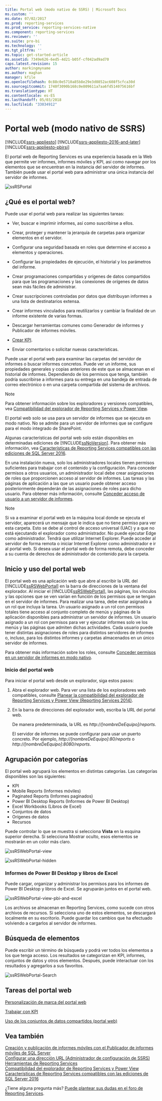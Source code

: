 ```yaml
---
title: Portal web (modo nativo de SSRS) | Microsoft Docs
ms.custom: ''
ms.date: 07/02/2017
ms.prod: reporting-services
ms.prod_service: reporting-services-native
ms.component: reporting-services
ms.reviewer: ''
ms.suite: pro-bi
ms.technology: ''
ms.tgt_pltfrm: ''
ms.topic: get-started-article
ms.assetid: 7349e626-6ed5-4d21-b05f-cf042ad9ad70
caps.latest.revision: 15
author: markingmyname
ms.author: maghan
manager: kfile
ms.openlocfilehash: 0c88c0e5710a85b8e29e3d0852ac608f5cfca30d
ms.sourcegitcommit: 1740f3090b168c0e809611a7aa6fd514075616bf
ms.translationtype: HT
ms.contentlocale: es-ES
ms.lasthandoff: 05/03/2018
ms.locfileid: "33034912"
---
```

# <a name="web-portal-ssrs-native-mode"></a>Portal web (modo nativo de SSRS)

[!INCLUDE[ssrs-appliesto](../includes/ssrs-appliesto.md)] [!INCLUDE[ssrs-appliesto-2016-and-later](../includes/ssrs-appliesto-2016-and-later.md)] [!INCLUDE[ssrs-appliesto-pbirsi](../includes/ssrs-appliesto-pbirs.md)]

El portal web de Reporting Services es una experiencia basada en la Web que permite ver informes, informes móviles y KPI, así como navegar por los elementos que se encuentran en la instancia del servidor de informes. También puede usar el portal web para administrar una única instancia del servidor de informes.

![ssRSPortal](../reporting-services/media/ssrsportal.png)

## <a name="what-is-the-web-portal"></a>¿Qué es el portal web?

Puede usar el portal web para realizar las siguientes tareas:

- Ver, buscar e imprimir informes, así como suscribirse a ellos.

- Crear, proteger y mantener la jerarquía de carpetas para organizar elementos en el servidor.

- Configurar una seguridad basada en roles que determine el acceso a elementos y operaciones.

- Configurar las propiedades de ejecución, el historial y los parámetros del informe.

- Crear programaciones compartidas y orígenes de datos compartidos para que las programaciones y las conexiones de orígenes de datos sean más fáciles de administrar.

- Crear suscripciones controladas por datos que distribuyan informes a una lista de destinatarios extensa.

- Crear informes vinculados para reutilizarlos y cambiar la finalidad de un informe existente de varias formas.

- Descargar herramientas comunes como Generador de informes y Publicador de informes móviles.

- [Crear KPI](../reporting-services/working-with-kpis-in-reporting-services.md).

- Enviar comentarios o solicitar nuevas características.

Puede usar el portal web para examinar las carpetas del servidor de informes o buscar informes concretos. Puede ver un informe, sus propiedades generales y copias anteriores de este que se almacenan en el historial de informes. Dependiendo de los permisos que tenga, también podría suscribirse a informes para su entrega en una bandeja de entrada de correo electrónico o en una carpeta compartida del sistema de archivos.

> [!NOTE]
> Para obtener información sobre los exploradores y versiones compatibles, vea [Compatibilidad del explorador de Reporting Services y Power View](../reporting-services/browser-support-for-reporting-services-and-power-view.md).

El portal web solo se usa para un servidor de informes que se ejecuta en modo nativo. No se admite para un servidor de informes que se configure para el modo integrado de SharePoint.

Algunas características del portal web solo están disponibles en determinadas ediciones de [!INCLUDE[ssNoVersion](../includes/ssnoversion.md)]. Para obtener más información, vea [Características de Reporting Services compatibles con las ediciones de SQL Server 2016](../reporting-services/reporting-services-features-supported-by-the-editions-of-sql-server-2016.md).

En una instalación nueva, solo los administradores locales tienen permisos suficientes para trabajar con el contenido y la configuración. Para conceder permisos a otros usuarios, un administrador local debe crear asignaciones de roles que proporcionen acceso al servidor de informes. Las tareas y las páginas de aplicación a las que un usuario puede obtener acceso posteriormente dependerán de las asignaciones de roles para dicho usuario. Para obtener más información, consulte [Conceder acceso de usuario a un servidor de informes](security/grant-user-access-to-a-report-server-report-manager.md).

> [!NOTE]
> Si va a examinar el portal web en la máquina local donde se ejecuta el servidor, aparecerá un mensaje que le indica que no tiene permiso para ver esta carpeta. Esto se debe al control de acceso universal (UAC) y a que no está ejecutando el explorador como administrador. No puede ejecutar Edge como administrador. Tendrá que utilizar Internet Explorer. Puede acceder al servidor de forma remota o iniciar Internet Explorer como administrador e ir al portal web. Si desea usar el portal web de forma remota, debe conceder a su cuenta de derechos de administrador de contenido para la carpeta.  

## <a name="start-and-use-the-web-portal"></a>Inicio y uso del portal web

El portal web es una aplicación web que abre al escribir la URL del [!INCLUDE[ssRSWebPortal](../includes/ssrswebportal.md)] en la barra de direcciones de la ventana del explorador. Al iniciar el [!INCLUDE[ssRSWebPortal](../includes/ssrswebportal.md)], las páginas, los vínculos y las opciones que se ven varían en función de los permisos que se tengan en el servidor de informes. Para realizar una tarea, debe estar asignado a un rol que incluya la tarea.  Un usuario asignado a un rol con permisos totales tiene acceso al conjunto completo de menús y páginas de la aplicación disponibles para administrar un servidor de informes. Un usuario asignado a un rol con permisos para ver y ejecutar informes solo ve los menús y las páginas que admiten dichas actividades. Cada usuario puede tener distintas asignaciones de roles para distintos servidores de informes o, incluso, para los distintos informes y carpetas almacenados en un único servidor de informes.

Para obtener más información sobre los roles, consulte [Conceder permisos en un servidor de informes en modo nativo](../reporting-services/security/granting-permissions-on-a-native-mode-report-server.md).

### <a name="start-the-web-portal"></a>Inicio del portal web

Para iniciar el portal web desde un explorador, siga estos pasos:

1. Abra el explorador web. Para ver una lista de los exploradores web compatibles, consulte [Planear la compatibilidad del explorador de Reporting Services y Power View (Reporting Services 2014)](../reporting-services/browser-support-for-reporting-services-and-power-view.md).

2. En la barra de direcciones del explorador web, escriba la URL del portal web.

    De manera predeterminada, la URL es *http://[nombreDeEquipo]/reports*.

    El servidor de informes se puede configurar para usar un puerto concreto. Por ejemplo, *http://[nombreDeEquipo]:80/reports* o *http://[nombreDeEquipo]:8080/reports*.

## <a name="grouping-by-categories"></a>Agrupación por categorías

El portal web agrupará los elementos en distintas categorías. Las categorías disponibles son las siguientes:

- KPI
- Mobile Reports (Informes móviles)
- Paginated Reports (Informes paginados)
- Power BI Desktop Reports (Informes de Power BI Desktop)
- Excel Workbooks (Libros de Excel)
- Conjuntos de datos
- Orígenes de datos
- Recursos

Puede controlar lo que se muestra si selecciona **Vista** en la esquina superior derecha. Si selecciona Mostrar oculto, esos elementos se mostrarán en un color más claro.

![ssRSWebPortal-view](../reporting-services/media/ssrswebportal-view.png)

![ssRSWebPortal-hidden](../reporting-services/media/ssrswebportal-hidden.png)

### <a name="power-bi-desktop-reports-and-excel-workbooks"></a>Informes de Power BI Desktop y libros de Excel

Puede cargar, organizar y administrar los permisos para los informes de Power BI Desktop y libros de Excel. Se agruparán juntos en el portal web.

![ssRSWebPortal-view-pbi-and-excel](../reporting-services/media/ssrswebportal-view-pbi-and-excel.png)

Los archivos se almacenan en Reporting Services, como sucede con otros archivos de recursos. Si selecciona uno de estos elementos, se descargará localmente en su escritorio. Puede guardar los cambios que ha efectuado volviendo a cargarlos al servidor de informes.

## <a name="search-for-items"></a>Búsqueda de elementos

Puede escribir un término de búsqueda y podrá ver todos los elementos a los que tenga acceso. Los resultados se categorizan en KPI, informes, conjuntos de datos y otros elementos. Después, puede interactuar con los resultados y agregarlos a sus favoritos.

![ssRSWebPortal-Search](../reporting-services/media/ssrswebportal-search.png)

## <a name="web-portal-tasks"></a>Tareas del portal web

[Personalización de marca del portal web](../reporting-services/branding-the-web-portal.md)

[Trabajar con KPI](../reporting-services/working-with-kpis-in-reporting-services.md)

[Uso de los conjuntos de datos compartidos (portal web)](../reporting-services/work-with-shared-datasets-web-portal.md)

## <a name="see-also"></a>Vea también

[Creación y publicación de informes móviles con el Publicador de informes móviles de SQL Server](../reporting-services/mobile-reports/create-mobile-reports-with-sql-server-mobile-report-publisher.md)  
[Configurar una dirección URL (Administrador de configuración de SSRS)](../reporting-services/install-windows/configure-a-url-ssrs-configuration-manager.md)  
[Herramientas de Reporting Services](../reporting-services/tools/reporting-services-tools.md)  
[Compatibilidad del explorador de Reporting Services y Power View](../reporting-services/browser-support-for-reporting-services-and-power-view.md)  
[Características de Reporting Services compatibles con las ediciones de SQL Server 2016](../reporting-services/reporting-services-features-supported-by-the-editions-of-sql-server-2016.md)  

¿Tiene alguna pregunta más? [Puede plantear sus dudas en el foro de Reporting Services](http://go.microsoft.com/fwlink/?LinkId=620231).
